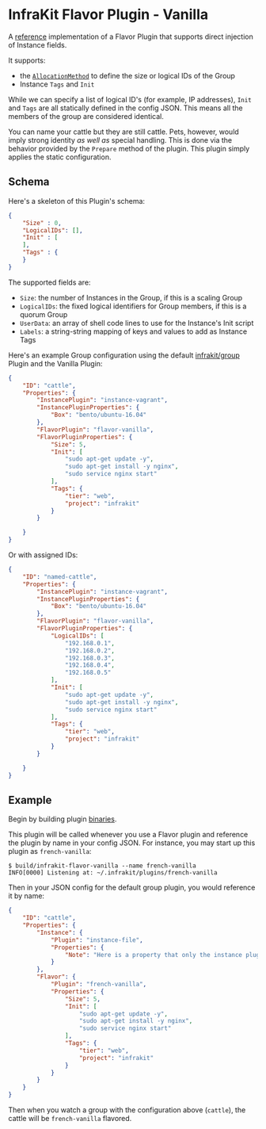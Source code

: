 InfraKit Flavor Plugin - Vanilla
================================

A [reference](../../../README.md#reference-implementations) implementation of a Flavor Plugin that supports direct
injection of Instance fields.

It supports:
  + the [`AllocationMethod`](/spi/flavor/spi.go) to define the size or logical IDs of the Group
  + Instance `Tags` and `Init`

While we can specify a list of logical ID's (for example, IP addresses), `Init` and `Tags`
are all statically defined in the config JSON.  This means all the members of the group are
considered identical.

You can name your cattle but they are still cattle.  Pets, however, would imply strong identity
*as well as* special handling.  This is done via the behavior provided by the `Prepare` method of
the plugin.  This plugin simply applies the static configuration.


## Schema

Here's a skeleton of this Plugin's schema:
```json
{
    "Size" : 0,
    "LogicalIDs": [],
    "Init" : [
    ],
    "Tags" : {
    }
}
```

The supported fields are:
* `Size`: the number of Instances in the Group, if this is a scaling Group
* `LogicalIDs`: the fixed logical identifiers for Group members, if this is a quorum Group
* `UserData`: an array of shell code lines to use for the Instance's Init script
* `Labels`: a string-string mapping of keys and values to add as Instance Tags

Here's an example Group configuration using the default [infrakit/group](/cmd/group) Plugin and the Vanilla Plugin:
```json
{
    "ID": "cattle",
    "Properties": {
        "InstancePlugin": "instance-vagrant",
        "InstancePluginProperties": {
            "Box": "bento/ubuntu-16.04"
        },
        "FlavorPlugin": "flavor-vanilla",
        "FlavorPluginProperties": {
            "Size": 5,
            "Init": [
                "sudo apt-get update -y",
                "sudo apt-get install -y nginx",
                "sudo service nginx start"
            ],
            "Tags": {
                "tier": "web",
                "project": "infrakit"
            }
        }

    }
}
```

Or with assigned IDs:
```json
{
    "ID": "named-cattle",
    "Properties": {
        "InstancePlugin": "instance-vagrant",
        "InstancePluginProperties": {
            "Box": "bento/ubuntu-16.04"
        },
        "FlavorPlugin": "flavor-vanilla",
        "FlavorPluginProperties": {
            "LogicalIDs": [
                "192.168.0.1",
                "192.168.0.2",
                "192.168.0.3",
                "192.168.0.4",
                "192.168.0.5"
            ],
            "Init": [
                "sudo apt-get update -y",
                "sudo apt-get install -y nginx",
                "sudo service nginx start"
            ],
            "Tags": {
                "tier": "web",
                "project": "infrakit"
            }
        }

    }
}
```


## Example

Begin by building plugin [binaries](../../../README.md#binaries).

This plugin will be called whenever you use a Flavor plugin and reference the plugin by name
in your config JSON.  For instance, you may start up this plugin as `french-vanilla`:

```shell
$ build/infrakit-flavor-vanilla --name french-vanilla
INFO[0000] Listening at: ~/.infrakit/plugins/french-vanilla 
```

Then in your JSON config for the default group plugin, you would reference it by name:

```json
{
    "ID": "cattle",
    "Properties": {
        "Instance": {
            "Plugin": "instance-file",
            "Properties": {
                "Note": "Here is a property that only the instance plugin cares about"
            }
        },
        "Flavor": {
            "Plugin": "french-vanilla",
            "Properties": {
                "Size": 5,
                "Init": [
                    "sudo apt-get update -y",
                    "sudo apt-get install -y nginx",
                    "sudo service nginx start"
                ],
                "Tags": {
                    "tier": "web",
                    "project": "infrakit"
                }
            }
        }
    }
}
```
Then when you watch a group with the configuration above (`cattle`), the cattle will be `french-vanilla` flavored.
